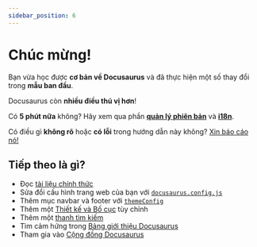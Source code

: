 ```yaml
---
sidebar_position: 6
---
```


# Chúc mừng!

Bạn vừa học được **cơ bản về Docusaurus** và đã thực hiện một số thay đổi trong **mẫu ban đầu**.

Docusaurus còn **nhiều điều thú vị hơn**!

Có **5 phút nữa** không? Hãy xem qua phần **[quản lý phiên bản](../tutorial-extras/manage-docs-versions.md)** và **[i18n](../tutorial-extras/translate-your-site.md)**.

Có điều gì **không rõ** hoặc **có lỗi** trong hướng dẫn này không? [Xin báo cáo nó!](https://github.com/facebook/docusaurus/discussions/4610)

## Tiếp theo là gì?

- Đọc [tài liệu chính thức](https://docusaurus.io/)
- Sửa đổi cấu hình trang web của bạn với [`docusaurus.config.js`](https://docusaurus.io/docs/api/docusaurus-config)
- Thêm mục navbar và footer với [`themeConfig`](https://docusaurus.io/docs/api/themes/configuration)
- Thêm một [Thiết kế và Bố cục](https://docusaurus.io/docs/styling-layout) tùy chỉnh
- Thêm một [thanh tìm kiếm](https://docusaurus.io/docs/search)
- Tìm cảm hứng trong [Bảng giới thiệu Docusaurus](https://docusaurus.io/showcase)
- Tham gia vào [Cộng đồng Docusaurus](https://docusaurus.io/community/support)
